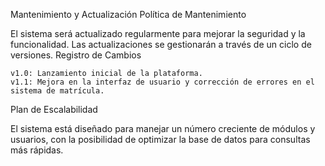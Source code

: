 Mantenimiento y Actualización
Política de Mantenimiento

El sistema será actualizado regularmente para mejorar la seguridad y la funcionalidad. Las actualizaciones se gestionarán a través de un ciclo de versiones.
Registro de Cambios

    v1.0: Lanzamiento inicial de la plataforma.
    v1.1: Mejora en la interfaz de usuario y corrección de errores en el sistema de matrícula.

Plan de Escalabilidad

El sistema está diseñado para manejar un número creciente de módulos y usuarios, con la posibilidad de optimizar la base de datos para consultas más rápidas.
